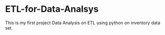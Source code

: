 # ETL-for-Data-Analsys
This is my first project Data Analysis on ETL using python on inventory data set.
